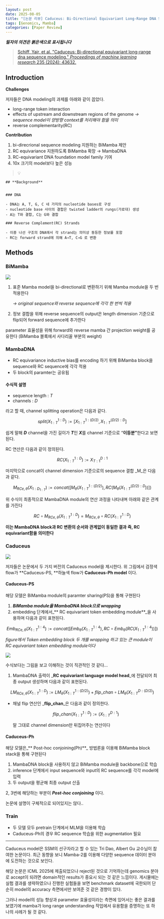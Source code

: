 ```yaml
---
layout: post
date: 2025-08-05
title: "[논문 리뷰] Caduceus: Bi-Directional Equivariant Long-Range DNA Sequence Modeling"
tags: [Genomics, Mamba]
categories: [Paper Review]
---
```


<span class="notion-red">_**필자의 의견은 붉은색으로 표시됩니다**_</span>


> [Schiff, Yair, et al. "Caduceus: Bi-directional equivariant long-range dna sequence modeling." ](https://pmc.ncbi.nlm.nih.gov/articles/PMC12189541/)[_Proceedings of machine learning research_](https://pmc.ncbi.nlm.nih.gov/articles/PMC12189541/)[ 235 (2024): 43632.](https://pmc.ncbi.nlm.nih.gov/articles/PMC12189541/)



## Introduction


**Challenges**


저자들은 DNA modeling의 과제를 아래와 같이 꼽았다.

- long-range token interaction
- effects of upstream and downstream regions of the genome 
_→ sequence model이 양방향 context를 처리해야 함을 의미_
- reverse complementarity(RC)

**Contribution**

1. bi-direcrional sequence modeling 지원하는 BiMamba 제안
1. RC equivariance 지원하도록 BiMamba 확장 → MambaDNA
1. RC-equivariant DNA foundation model family 기여
1. 10x 크기의 model보다 높은 성능

> 💡 


	## **Background**


	### DNA

	- DNA는 A, T, G, C 네 가지의 nucleotide bases로 구성
	- nucleotide base 사이의 결합은 twisted ladder의 rungs(가로대) 생성
	- A는 T와 결합, C는 G와 결합

	### Reverse Complement(RC) Strands

	- 이중 나선 구조의 DNA에서 각 strand는 의미상 동등한 정보를 포함
	- RC는 forward strand에 의해 A→T, C→G 로 변환


## Methods



### BiMamba


![](https://prod-files-secure.s3.us-west-2.amazonaws.com/542b861c-36a8-4051-84e5-8804b6728dba/2c247d59-7815-4980-99f0-8f0d21f445a7/image.png?X-Amz-Algorithm=AWS4-HMAC-SHA256&X-Amz-Content-Sha256=UNSIGNED-PAYLOAD&X-Amz-Credential=ASIAZI2LB4667WPYOPHO%2F20250827%2Fus-west-2%2Fs3%2Faws4_request&X-Amz-Date=20250827T220055Z&X-Amz-Expires=3600&X-Amz-Security-Token=IQoJb3JpZ2luX2VjED0aCXVzLXdlc3QtMiJHMEUCIQDxljjxETnMd8MPNtBw56qHbzdvbvtk67YgqkPfHmRwnwIgDWXbNQpB6zfPq5PIDESgR%2BbG347uj17REuokMlIKjicqiAQIlv%2F%2F%2F%2F%2F%2F%2F%2F%2F%2FARAAGgw2Mzc0MjMxODM4MDUiDOftfY%2FE4pf7eCqw4SrcA7hQmhlwO9mnUIrOZB3bDqnl%2BmycP61O%2FuxwJnoL%2BCUuc5KcFkk%2FZ0TWd0dhlY1sg3WrOu1o0ztB2AX15lTNsMr7H86h0jxu06nuEkCmakzpmwaYC1qKQ75TkMsOOxNKcQqp0a5AVusPnOTFlyYXNsutuHDT3wyCpFeK1fYbGg95HBjoiNB5NzqwdhLaZG2tnqQxoO7mw%2BagiLUibtMejw9c%2BdUwiptDRTv4YnLfHxAnf4JnFaA7w%2F90mJSjFLSXQiJPsltro7joANxCt2IL1bxiLL00ZWwfoN%2FoqSS5zi4MgZQchevOeexRMZ5066Kh4qaiqkyV%2FCCt1lDFhQkzZnZifvlNiDfboWJ1kU6MEAwDxGSAV1ouD3GFZow%2BXxQYjka%2FSJU40qmPSG9oIT5U0r8JNr%2Fu4bn58dbov6WfkMBFXxXH6VCq3349ixjV4uhX6sJ03BbWXo2wkbdOcZfqLE7eItQYvPYohwTGQ3TIxvB%2B17QUvMPfnkpcQ8S1GDLb1HAiS0U6EndZYLpYU8LXwLXEJJ9l5ilJ3edTDsV7jcHbHplq7NEWP27IUghFwKKK3bsYgNF0MksBtCDd%2BE9fU%2B0aREIio%2B1U0ecA6Q6U1WlOYtLVDPj9m%2F2R5Ul8MKDqvcUGOqUB2mOoOAkqFxHsm%2BoYh2wbR7obkKNAFlTCjeUrtTYf1Y0jffn%2BOV%2BBs7jW3EIZ173ZxvX0AKRSXOul5TGBOhfkOTEg1TQFrvEiGJuLLQuRKNY4sm7EFJUCImCk1AEVaDXzy%2Fl9FWVwnt1RvBjLrWshGC3F%2FcT9ueEn2PNHApcpLPvuRoZE%2FtebeOIzt%2Fy6IaXM3vCIGHo%2FNWMqx635LPdg2WPQ3bAB&X-Amz-Signature=bdf3088e05fde2ebca4c08513b55391fcbee077fae90107ffac8e5fe0f39c36a&X-Amz-SignedHeaders=host&x-amz-checksum-mode=ENABLED&x-id=GetObject)

1. 표준 Mamba model을 bi-directional로 변환하기 위해 Mamba module을 두 번 적용한다

	_→ original sequence와 reverse sequence에 각각 한 번씩 적용_

1. 정보 결합을 위해 reverse sequence의 output은 length dimension 기준으로 flip되어 forward sequence에 추가한다

parameter 효율성을 위해 forward와 reverse mamba 간 projection weight를 공유한다 (BiMamba 블록에서 사다리꼴 부분의 weight)



### MambaDNA

- RC equivariance inductive bias를 encoding 하기 위해 BiMamba block을 sequence와 RC sequence에 각각 적용
- 두 block의 paramter는 공유됨


#### 수식적 설명

- sequence length : _T_
- channels : _D_

라고 할 때,  channel splitting operation은 다음과 같다.


$$
split(X^{1:D}_{1:T}):=[X^{1:(D/2)}_{1:T},X^{(D/2):D}_{1:T}]
$$


<span class="notion-red">쉽게 말해 </span><span class="notion-red">_**D**_</span><span class="notion-red"> channel을 가진 길이가 </span><span class="notion-red">_**T**_</span><span class="notion-red">인 </span><span class="notion-red">_**X**_</span><span class="notion-red">를 channel 기준으로 “</span><span class="notion-red">**이등분”**</span><span class="notion-red">한다고 보면 된다.</span>


RC 연산은 다음과 같이 정의된다.


$$
RC(X^{1:D}_{1:T}):=X^{D:1}_{T:1}
$$


마지막으로 concat이 channel dimension 기준으로의 sequence 결합 _M_은 다음과 같다.


$$
M_{RCe,\theta}(X_{1:D_{1:T}}):=concat([M_{\theta}(X^{1:(D/2)}_{1:T}),RC(M_{\theta}(X^{(D/2):D}_{1:T}))])
$$


위 수식이 최종적으로 MambaDNA module의 연산 과정을 나타내며 아래와 같은 관계를 가진다


$$
RC\circ M_{RCe,\theta}(X^{1:D}_{1:T}) = M_{RCe,\theta} \circ RC(X^{1:D}_{1:T})
$$


**이는 MambaDNA block과 RC 변환의 순서와 관계없이 동일한 결과 즉, RC equivariant함을 의미한다**



### Caduceus


![](https://prod-files-secure.s3.us-west-2.amazonaws.com/542b861c-36a8-4051-84e5-8804b6728dba/f94a60d7-8145-473b-aef9-7c68d3ec604a/image.png?X-Amz-Algorithm=AWS4-HMAC-SHA256&X-Amz-Content-Sha256=UNSIGNED-PAYLOAD&X-Amz-Credential=ASIAZI2LB4667WPYOPHO%2F20250827%2Fus-west-2%2Fs3%2Faws4_request&X-Amz-Date=20250827T220056Z&X-Amz-Expires=3600&X-Amz-Security-Token=IQoJb3JpZ2luX2VjED0aCXVzLXdlc3QtMiJHMEUCIQDxljjxETnMd8MPNtBw56qHbzdvbvtk67YgqkPfHmRwnwIgDWXbNQpB6zfPq5PIDESgR%2BbG347uj17REuokMlIKjicqiAQIlv%2F%2F%2F%2F%2F%2F%2F%2F%2F%2FARAAGgw2Mzc0MjMxODM4MDUiDOftfY%2FE4pf7eCqw4SrcA7hQmhlwO9mnUIrOZB3bDqnl%2BmycP61O%2FuxwJnoL%2BCUuc5KcFkk%2FZ0TWd0dhlY1sg3WrOu1o0ztB2AX15lTNsMr7H86h0jxu06nuEkCmakzpmwaYC1qKQ75TkMsOOxNKcQqp0a5AVusPnOTFlyYXNsutuHDT3wyCpFeK1fYbGg95HBjoiNB5NzqwdhLaZG2tnqQxoO7mw%2BagiLUibtMejw9c%2BdUwiptDRTv4YnLfHxAnf4JnFaA7w%2F90mJSjFLSXQiJPsltro7joANxCt2IL1bxiLL00ZWwfoN%2FoqSS5zi4MgZQchevOeexRMZ5066Kh4qaiqkyV%2FCCt1lDFhQkzZnZifvlNiDfboWJ1kU6MEAwDxGSAV1ouD3GFZow%2BXxQYjka%2FSJU40qmPSG9oIT5U0r8JNr%2Fu4bn58dbov6WfkMBFXxXH6VCq3349ixjV4uhX6sJ03BbWXo2wkbdOcZfqLE7eItQYvPYohwTGQ3TIxvB%2B17QUvMPfnkpcQ8S1GDLb1HAiS0U6EndZYLpYU8LXwLXEJJ9l5ilJ3edTDsV7jcHbHplq7NEWP27IUghFwKKK3bsYgNF0MksBtCDd%2BE9fU%2B0aREIio%2B1U0ecA6Q6U1WlOYtLVDPj9m%2F2R5Ul8MKDqvcUGOqUB2mOoOAkqFxHsm%2BoYh2wbR7obkKNAFlTCjeUrtTYf1Y0jffn%2BOV%2BBs7jW3EIZ173ZxvX0AKRSXOul5TGBOhfkOTEg1TQFrvEiGJuLLQuRKNY4sm7EFJUCImCk1AEVaDXzy%2Fl9FWVwnt1RvBjLrWshGC3F%2FcT9ueEn2PNHApcpLPvuRoZE%2FtebeOIzt%2Fy6IaXM3vCIGHo%2FNWMqx635LPdg2WPQ3bAB&X-Amz-Signature=932ea4da0f60fccbb6021c635d53e4a3d363b15e9d2897622b6b8508295ac150&X-Amz-SignedHeaders=host&x-amz-checksum-mode=ENABLED&x-id=GetObject)


저자들은 논문에서 두 가지 버전의 Caduceus model을 제시한다. 위 그림에서 검정색 flow가 **Caduceus-PS, **하늘색 flow가 **Caduceus-Ph model** 이다.



#### Caduceus-PS


해당 모델은 BiMamba module의 paramter sharing(PS)을 통해 구현된다

1. _**BiMamba module을 MambaDNA block으로 wrapping**_
1. embedding 단계에서_** RC equivariant token embedding module**_을 사용하며 다음과 같이 표현된다.

$$
Emb_{RCe,\theta}(X^{1:4}_{1:T}):=concat([Emb_{\theta}(X^{1:4}_{1:T}),RC \circ Emb_{\theta}(RC(X^{1:4}_{1:T}))])
$$


_figure에서 Token embedding block 두 개를 wrapping 하고 있는 큰 module이 RC equivariant token embedding module이다_


![](https://prod-files-secure.s3.us-west-2.amazonaws.com/542b861c-36a8-4051-84e5-8804b6728dba/b175e4da-71eb-4e91-8c23-a06dabe673c9/image.png?X-Amz-Algorithm=AWS4-HMAC-SHA256&X-Amz-Content-Sha256=UNSIGNED-PAYLOAD&X-Amz-Credential=ASIAZI2LB4667WPYOPHO%2F20250827%2Fus-west-2%2Fs3%2Faws4_request&X-Amz-Date=20250827T220056Z&X-Amz-Expires=3600&X-Amz-Security-Token=IQoJb3JpZ2luX2VjED0aCXVzLXdlc3QtMiJHMEUCIQDxljjxETnMd8MPNtBw56qHbzdvbvtk67YgqkPfHmRwnwIgDWXbNQpB6zfPq5PIDESgR%2BbG347uj17REuokMlIKjicqiAQIlv%2F%2F%2F%2F%2F%2F%2F%2F%2F%2FARAAGgw2Mzc0MjMxODM4MDUiDOftfY%2FE4pf7eCqw4SrcA7hQmhlwO9mnUIrOZB3bDqnl%2BmycP61O%2FuxwJnoL%2BCUuc5KcFkk%2FZ0TWd0dhlY1sg3WrOu1o0ztB2AX15lTNsMr7H86h0jxu06nuEkCmakzpmwaYC1qKQ75TkMsOOxNKcQqp0a5AVusPnOTFlyYXNsutuHDT3wyCpFeK1fYbGg95HBjoiNB5NzqwdhLaZG2tnqQxoO7mw%2BagiLUibtMejw9c%2BdUwiptDRTv4YnLfHxAnf4JnFaA7w%2F90mJSjFLSXQiJPsltro7joANxCt2IL1bxiLL00ZWwfoN%2FoqSS5zi4MgZQchevOeexRMZ5066Kh4qaiqkyV%2FCCt1lDFhQkzZnZifvlNiDfboWJ1kU6MEAwDxGSAV1ouD3GFZow%2BXxQYjka%2FSJU40qmPSG9oIT5U0r8JNr%2Fu4bn58dbov6WfkMBFXxXH6VCq3349ixjV4uhX6sJ03BbWXo2wkbdOcZfqLE7eItQYvPYohwTGQ3TIxvB%2B17QUvMPfnkpcQ8S1GDLb1HAiS0U6EndZYLpYU8LXwLXEJJ9l5ilJ3edTDsV7jcHbHplq7NEWP27IUghFwKKK3bsYgNF0MksBtCDd%2BE9fU%2B0aREIio%2B1U0ecA6Q6U1WlOYtLVDPj9m%2F2R5Ul8MKDqvcUGOqUB2mOoOAkqFxHsm%2BoYh2wbR7obkKNAFlTCjeUrtTYf1Y0jffn%2BOV%2BBs7jW3EIZ173ZxvX0AKRSXOul5TGBOhfkOTEg1TQFrvEiGJuLLQuRKNY4sm7EFJUCImCk1AEVaDXzy%2Fl9FWVwnt1RvBjLrWshGC3F%2FcT9ueEn2PNHApcpLPvuRoZE%2FtebeOIzt%2Fy6IaXM3vCIGHo%2FNWMqx635LPdg2WPQ3bAB&X-Amz-Signature=98dfe534f14a241837c7324c5efe465251bdd67e17f0f3b6fb8d0a2f639a4a03&X-Amz-SignedHeaders=host&x-amz-checksum-mode=ENABLED&x-id=GetObject)


<span class="notion-red">수식보다는 그림을 보고 이해하는 것이 직관적인 것 같다…</span>

1. MambaDNA 출력이 _**RC equivariant language model head**_에 전달되어 최종 output 생성하며 다음과 같이 표현된다.

$$
LM_{RCe,\theta}(X^{1:D}_{1:T}):= LM_{\theta}(X^{1:(D/2)}_{1:T})+flip\_chan\circ LM_{\theta}(X^{D:(D/2)}_{1:T})
$$

- 채널 flip 연산인 _**flip\_chan**_은 다음과 같이 정의한다.

	$$
	flip\_chan(X^{1:D}_{1:T}):=(X^{D:1}_{1:T})
	$$


	말 그대로 channel dimension만 뒤집어주는 연산이다



#### Caduceus-Ph


해당 모델은_** Post-hoc conjoining(Ph)**_ 방법론을 이용해 BiMamba block stack을 통해 구현된다

1. MambaDNA block을 사용하지 않고 BiMamba module을 backbone으로 학습
1. inference 단계에서 input sequence와 input의 RC sequence를 각각 model에 입력
1. 두 output을 평균해 최종 output 산출

2, 3번에 해당하는 부분이 _**Post-hoc conjoining**_ 이다.


<span class="notion-red">논문에 설명이 구체적으로 되어있지는 않다..</span>



### Train

- 두 모델 모두 pretrain 단계에서 MLM을 이용해 학습
- Caduceus-Ph의 경우 RC sequence 학습을 위한 augmentation 필요

---


<span class="notion-red">Caduceus model은 SSM의 선구자라고 할 수 있는 Tri Dao, Albert Gu 교수님이 참여한 논문이다. 최근 동향을 보니 Mamba-2를 이용해 다양한 sequence 데이터 분야에 도전하는 것으로 보인다.</span>


<span class="notion-red">해당 논문은 ICML 2025에 제출되었으나 reject된 것으로 기억하는데 genomics 분야로 accept이 되려면 domain적인 results가 중요시 되는 것 같은 느낌이다. 게시물에는 실험 결과를 생략하였으나 진행한 실험들을 보면 benchmark dataset에 국한되어 단순히 model의 accuracy 측면에서만 보여준 것 같은 경향이 있다.</span>


<span class="notion-red">그러나 model의 성능 향상과 parameter 효율성이라는 측면에 있어서는 좋은 결과를 보였기에 mamba가 long range understanding 작업에서 유용함을 증명하는 또 하나의 사례가 될 것 같다.</span>

